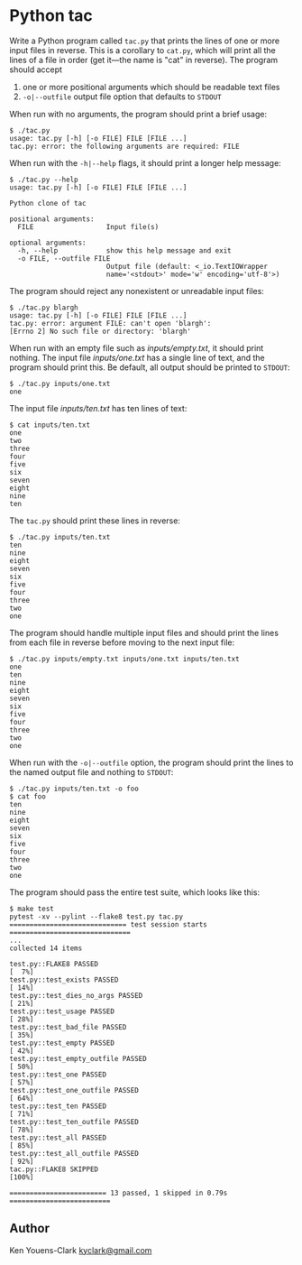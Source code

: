 # Python tac

Write a Python program called `tac.py` that prints the lines of one or more input files in reverse. 
This is a corollary to `cat.py`, which will print all the lines of a file in order (get it—the name is "cat" in reverse).
The program should accept 

1. one or more positional arguments which should be readable text files 
2. `-o|--outfile` output file option that defaults to `STDOUT`

When run with no arguments, the program should print a brief usage:

```
$ ./tac.py
usage: tac.py [-h] [-o FILE] FILE [FILE ...]
tac.py: error: the following arguments are required: FILE
```

When run with the `-h|--help` flags, it should print a longer help message:

```
$ ./tac.py --help
usage: tac.py [-h] [-o FILE] FILE [FILE ...]

Python clone of tac

positional arguments:
  FILE                  Input file(s)

optional arguments:
  -h, --help            show this help message and exit
  -o FILE, --outfile FILE
                        Output file (default: <_io.TextIOWrapper
                        name='<stdout>' mode='w' encoding='utf-8'>)
```

The program should reject any nonexistent or unreadable input files:

```
$ ./tac.py blargh
usage: tac.py [-h] [-o FILE] FILE [FILE ...]
tac.py: error: argument FILE: can't open 'blargh': 
[Errno 2] No such file or directory: 'blargh'
```

When run with an empty file such as _inputs/empty.txt_, it should print nothing.
The input file _inputs/one.txt_ has a single line of text, and the program should print this.
Be default, all output should be printed to `STDOUT`:

```
$ ./tac.py inputs/one.txt
one
```

The input file _inputs/ten.txt_ has ten lines of text:

```
$ cat inputs/ten.txt
one
two
three
four
five
six
seven
eight
nine
ten
```

The `tac.py` should print these lines in reverse:

```
$ ./tac.py inputs/ten.txt
ten
nine
eight
seven
six
five
four
three
two
one
```

The program should handle multiple input files and should print the lines from each file in reverse before moving to the next input file:

```
$ ./tac.py inputs/empty.txt inputs/one.txt inputs/ten.txt
one
ten
nine
eight
seven
six
five
four
three
two
one
```

When run with the `-o|--outfile` option, the program should print the lines to the named output file and nothing to `STDOUT`:

```
$ ./tac.py inputs/ten.txt -o foo
$ cat foo
ten
nine
eight
seven
six
five
four
three
two
one
```

The program should pass the entire test suite, which looks like this:

```
$ make test
pytest -xv --pylint --flake8 test.py tac.py
============================= test session starts ==============================
...
collected 14 items

test.py::FLAKE8 PASSED                                                   [  7%]
test.py::test_exists PASSED                                              [ 14%]
test.py::test_dies_no_args PASSED                                        [ 21%]
test.py::test_usage PASSED                                               [ 28%]
test.py::test_bad_file PASSED                                            [ 35%]
test.py::test_empty PASSED                                               [ 42%]
test.py::test_empty_outfile PASSED                                       [ 50%]
test.py::test_one PASSED                                                 [ 57%]
test.py::test_one_outfile PASSED                                         [ 64%]
test.py::test_ten PASSED                                                 [ 71%]
test.py::test_ten_outfile PASSED                                         [ 78%]
test.py::test_all PASSED                                                 [ 85%]
test.py::test_all_outfile PASSED                                         [ 92%]
tac.py::FLAKE8 SKIPPED                                                   [100%]

======================== 13 passed, 1 skipped in 0.79s =========================
```

## Author

Ken Youens-Clark <kyclark@gmail.com>
